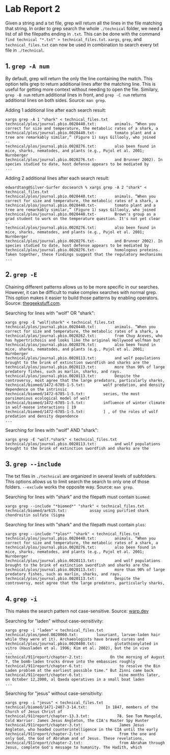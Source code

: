 # Lab Report 2
Given a string and a txt file, grep will return all the lines in the file matching that string. In order to grep search the whole `./technical` folder, we need a list of all the filepaths ending in `.txt`. This can be done with the command `find technical "*.txt" > technical_files.txt`. 
`xargs`, `grep`, and `technical_files.txt` can now be used in combination to search every txt file in `./technical`.

## 1. `grep -A num`
By default, grep will return the only the line containing the match. This option tells grep to return additional lines after the matching line. This is useful for getting more context without needing to open the file. Similary, `grep -B num` return additional lines in front, and `grep -C num` returns additional lines on both sides.
Source: `man grep`.

Adding 1 additional line after each search result:
```
xargs grep -A 1 "shark" < technical_files.txt
technical/plos/journal.pbio.0020440.txt:        animals. “When you correct for size and temperature, the metabolic rates of a shark, a
technical/plos/journal.pbio.0020440.txt-        tomato plant and a tree are remarkably similar,” (Figure 1) says Gillooly, who joined
--
technical/plos/journal.pbio.0020276.txt:        also been found in mice, sharks, nematodes, and plants (e.g., Pujol et al. 2001; Nurnberger
technical/plos/journal.pbio.0020276.txt-        and Brunner 2002). In species studied to date, host defense appears to be mediated by
...
```

Adding 2 additional lines after each search result:
```
edwardtang@Silver-Surfer docsearch % xargs grep -A 2 "shark" < technical_files.txt
technical/plos/journal.pbio.0020440.txt:        animals. “When you correct for size and temperature, the metabolic rates of a shark, a
technical/plos/journal.pbio.0020440.txt-        tomato plant and a tree are remarkably similar,” (Figure 1) says Gillooly, who joined
technical/plos/journal.pbio.0020440.txt-        Brown's group as a grad student to work on the temperature question. It's not yet clear
--
technical/plos/journal.pbio.0020276.txt:        also been found in mice, sharks, nematodes, and plants (e.g., Pujol et al. 2001; Nurnberger
technical/plos/journal.pbio.0020276.txt-        and Brunner 2002). In species studied to date, host defense appears to be mediated by
technical/plos/journal.pbio.0020276.txt-        homologous proteins. Taken together, these findings suggest that the regulatory mechanisms
...
```

## 2. `grep -E`
Chaining different patterns allows us to be more specific in our searches. However, it can be difficult to make complex searches with normal grep. This option makes it easier to build those patterns by enabling operators. 
Source: [thegeekstuff.com](https://www.thegeekstuff.com/2011/10/grep-or-and-not-operators/).

Searching for lines with "wolf" OR "shark":
```
xargs grep -E "wolf|shark" < technical_files.txt
technical/plos/journal.pbio.0020440.txt:        animals. “When you correct for size and temperature, the metabolic rates of a shark, a
technical/plos/journal.pbio.0020262.txt:        from Chuy Aceves, who has hypertrichosis and looks like the original Hollywood wolfman but
technical/plos/journal.pbio.0020276.txt:        also been found in mice, sharks, nematodes, and plants (e.g., Pujol et al. 2001; Nurnberger
technical/plos/journal.pbio.0020113.txt:        and wolf populations brought to the brink of extinction swordfish and sharks are the
technical/plos/journal.pbio.0020113.txt:        more than 90% of large predatory fishes, such as marlin, sharks, and rays.
technical/plos/journal.pbio.0020113.txt:        Despite the controversy, most agree that the large predators, particularly sharks,
technical/biomed/1472-6785-1-5.txt:        wolf predation, and density dependence on the intrinsic
technical/biomed/1472-6785-1-5.txt:        series, the most parsimonious ecological model of wolf
technical/biomed/1472-6785-1-5.txt:        influence of winter climate in wolf-moose interactions [ 19
technical/biomed/1472-6785-1-5.txt:        ] , of the roles of wolf predation and density dependence
...
```

Searching for lines with "wolf" AND "shark":
```
xargs grep -E "wolf.*shark" < technical_files.txt
technical/plos/journal.pbio.0020113.txt:        and wolf populations brought to the brink of extinction swordfish and sharks are the
```
## 3. `grep --include`
The txt files in `./technical` are organized in several levels of subfolders. This options allows us to limit search the search to only one of those folders. `--exclude` works the opposite way.
Source: `man grep`.

Searching for lines with "shark" and the filepath must contain `biomed`:
```
xargs grep --include "*biomed*" "shark" < technical_files.txt
technical/biomed/ar615.txt:          assay using purified shark chondroitin sulfate (Sigma
```

Searching for lines with "shark" and the filepath must contain `plos`:
```
xargs grep --include "*plos*" "shark" < technical_files.txt
technical/plos/journal.pbio.0020440.txt:        animals. “When you correct for size and temperature, the metabolic rates of a shark, a
technical/plos/journal.pbio.0020276.txt:        also been found in mice, sharks, nematodes, and plants (e.g., Pujol et al. 2001; Nurnberger
technical/plos/journal.pbio.0020113.txt:        and wolf populations brought to the brink of extinction swordfish and sharks are the
technical/plos/journal.pbio.0020113.txt:        more than 90% of large predatory fishes, such as marlin, sharks, and rays.
technical/plos/journal.pbio.0020113.txt:        Despite the controversy, most agree that the large predators, particularly sharks,
```

## 4. `grep -i`
This makes the search pattern not case-sensitive.
Source: [warp.dev](https://www.warp.dev/terminus/make-grep-case-insensitive#:~:text=To%20recap%2C%20the%20grep%20command,or%20—ignore%2Dcase%20flag.)

Searching for "laden" without case-sensitivity:
```
xargs grep -i "laden" < technical_files.txt
technical/plos/pmed.0020060.txt:        luxuriant, larvae-laden hair while they were at it). Archaeologists have braved curses and
technical/plos/journal.pbio.0020400.txt:        glutathionylated in vitro (Hausladen et al. 1996; Kim et al. 2002), but the in vivo
...
technical/911report/chapter-2.txt:            On the morning of August 7, the bomb-laden trucks drove into the embassies roughly
technical/911report/chapter-6.txt:                to resolve the Bin Laden problem at the earliest possible time." But Zinni came back
technical/911report/chapter-6.txt:                nine months later, on October 12,2000, al Qaeda operatives in a small boat laden
...
```

Searching for "jesus" without case-sensitivity:
```
xargs grep -i "jesus" < technical_files.txt
technical/biomed/1471-2407-3-14.txt:        In 1847, members of the Church of Jesus Christ of
technical/911report/chapter-13.3.txt:            78. See Tom Mangold, Cold Warrior: James Jesus Angleton, the CIA's Master Spy Hunter
technical/911report/chapter-3.txt:                James Jesus Angleton, who headed counterintelligence in the CIA until the early
technical/911report/chapter-2.txt:                from the one and only God, the God of Abraham and of Jesus. These revelations,
technical/911report/chapter-2.txt:                from Abraham through Jesus, complete God's message to humanity. The Hadith, which
```